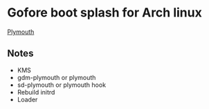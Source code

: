 # Gofore boot splash for Arch linux
[Plymouth](https://wiki.archlinux.org/index.php/Plymouth)

## Notes
- KMS
- gdm-plymouth or plymouth
- sd-plymouth or plymouth hook
- Rebuild initrd
- Loader
